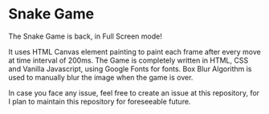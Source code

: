 # Snake Game

The Snake Game is back, in Full Screen mode!

It uses HTML Canvas element painting to paint each frame after every move at time interval of 200ms. The Game is completely written in HTML, CSS and Vanilla Javascript, using Google Fonts for fonts. Box Blur Algorithm is used to manually blur the image when the game is over.

In case you face any issue, feel free to create an issue at this repository, for I plan to maintain this repository for foreseeable future.
